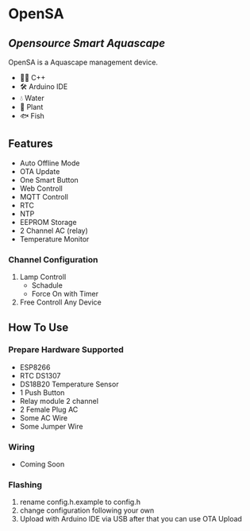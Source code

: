 # OpenSA
## _Opensource Smart Aquascape_

OpenSA is a Aquascape management device.

- 👨‍💻 C++
- 🛠 Arduino IDE
- 💧 Water
- 🌱 Plant
- 🐟 Fish

## Features

- Auto Offline Mode
- OTA Update
- One Smart Button
- Web Controll
- MQTT Controll
- RTC
- NTP
- EEPROM Storage
- 2 Channel AC (relay)
- Temperature Monitor


### Channel Configuration

1. Lamp Controll
   - Schadule
   - Force On with Timer
2. Free Controll Any Device

## How To Use
### Prepare Hardware Supported
- ESP8266
- RTC DS1307
- DS18B20 Temperature Sensor
- 1 Push Button
- Relay module 2 channel
- 2 Female Plug AC
- Some AC Wire
- Some Jumper Wire

### Wiring
- Coming Soon

### Flashing
1. rename config.h.example to config.h
2. change configuration following your own
3. Upload with Arduino IDE via USB after that you can use OTA Upload

